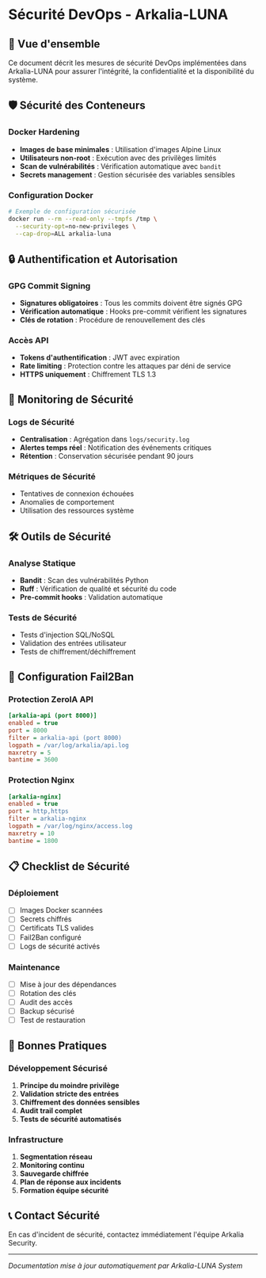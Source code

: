 # Sécurité DevOps - Arkalia-LUNA

## 🔐 Vue d'ensemble

Ce document décrit les mesures de sécurité DevOps implémentées dans Arkalia-LUNA pour assurer l'intégrité, la confidentialité et la disponibilité du système.

## 🛡️ Sécurité des Conteneurs

### Docker Hardening
- **Images de base minimales** : Utilisation d'images Alpine Linux
- **Utilisateurs non-root** : Exécution avec des privilèges limités
- **Scan de vulnérabilités** : Vérification automatique avec `bandit`
- **Secrets management** : Gestion sécurisée des variables sensibles

### Configuration Docker
```bash
# Exemple de configuration sécurisée
docker run --rm --read-only --tmpfs /tmp \
  --security-opt=no-new-privileges \
  --cap-drop=ALL arkalia-luna
```

## 🔒 Authentification et Autorisation

### GPG Commit Signing
- **Signatures obligatoires** : Tous les commits doivent être signés GPG
- **Vérification automatique** : Hooks pre-commit vérifient les signatures
- **Clés de rotation** : Procédure de renouvellement des clés

### Accès API
- **Tokens d'authentification** : JWT avec expiration
- **Rate limiting** : Protection contre les attaques par déni de service
- **HTTPS uniquement** : Chiffrement TLS 1.3

## 🚨 Monitoring de Sécurité

### Logs de Sécurité
- **Centralisation** : Agrégation dans `logs/security.log`
- **Alertes temps réel** : Notification des événements critiques
- **Rétention** : Conservation sécurisée pendant 90 jours

### Métriques de Sécurité
- Tentatives de connexion échouées
- Anomalies de comportement
- Utilisation des ressources système

## 🛠️ Outils de Sécurité

### Analyse Statique
- **Bandit** : Scan des vulnérabilités Python
- **Ruff** : Vérification de qualité et sécurité du code
- **Pre-commit hooks** : Validation automatique

### Tests de Sécurité
- Tests d'injection SQL/NoSQL
- Validation des entrées utilisateur
- Tests de chiffrement/déchiffrement

## 🔧 Configuration Fail2Ban

### Protection ZeroIA API
```ini
[arkalia-api (port 8000)]
enabled = true
port = 8000
filter = arkalia-api (port 8000)
logpath = /var/log/arkalia/api.log
maxretry = 5
bantime = 3600
```

### Protection Nginx
```ini
[arkalia-nginx]
enabled = true
port = http,https
filter = arkalia-nginx
logpath = /var/log/nginx/access.log
maxretry = 10
bantime = 1800
```

## 📋 Checklist de Sécurité

### Déploiement
- [ ] Images Docker scannées
- [ ] Secrets chiffrés
- [ ] Certificats TLS valides
- [ ] Fail2Ban configuré
- [ ] Logs de sécurité activés

### Maintenance
- [ ] Mise à jour des dépendances
- [ ] Rotation des clés
- [ ] Audit des accès
- [ ] Backup sécurisé
- [ ] Test de restauration

## 🚀 Bonnes Pratiques

### Développement Sécurisé
1. **Principe du moindre privilège**
2. **Validation stricte des entrées**
3. **Chiffrement des données sensibles**
4. **Audit trail complet**
5. **Tests de sécurité automatisés**

### Infrastructure
1. **Segmentation réseau**
2. **Monitoring continu**
3. **Sauvegarde chiffrée**
4. **Plan de réponse aux incidents**
5. **Formation équipe sécurité**

## 📞 Contact Sécurité

En cas d'incident de sécurité, contactez immédiatement l'équipe Arkalia Security.

---
*Documentation mise à jour automatiquement par Arkalia-LUNA System*
